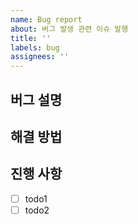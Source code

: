 ```yaml
---
name: Bug report
about: 버그 발생 관련 이슈 발행
title: ''
labels: bug
assignees: ''
---
```


## 버그 설명 <!-- 발생한 버그에 대한 간단한 설명 작성 -->

## 해결 방법 <!-- 필요할 경우 스크린샷 등 첨부 -->

## 진행 사항 <!-- 할 일 목록을 만들고 진행 사항 표시 -->

-   [ ] todo1
-   [ ] todo2
